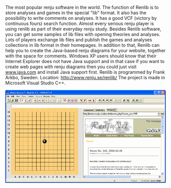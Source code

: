 The most popular renju software in the world. The function of Renlib is to store analyses 
and games in the special "lib" format. It also has the possibility to write comments on analyses. 
It has a good VCF (victory by continuous fours) search function. Almost every serious renju player
is using renlib as part of their everyday renju study. Besides Renlib software, you can get some 
samples of lib files with opening theories and analyses. Lots of players exchange lib files and
publish the games and analyses collections in lib format in their homepages. In addition to that, 
Renlib can help you to create the Java-based renju diagrams for your website, together with the 
space for comments. Windows XP users should know that their Internet Explorer does not have Java 
support and in that case if you want to create web pages with renju diagrams then you could just
visit www.java.com and install Java support first. Renlib is programmed by Frank Arkbo, Sweden.
Location: http://www.renju.se/renlib/ The project is made in Microsoft Visual Studio C++.

![alt text](RenLib.gif "Description goes here")
